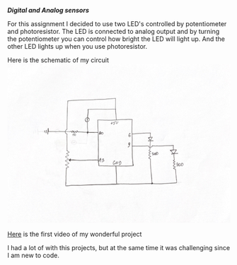 ***Digital and Analog sensors***

For this assignment I decided to use two LED's controlled by potentiometer and photoresistor.
The LED is connected to analog output and by turning the potentiometer you can control how bright the LED will light up. And the other LED lights up when you use photoresistor. 

Here is the schematic of my circuit
![](circuit.png)


[Here](https://youtu.be/47wNioMuzHE) is the first video of my wonderful project

I had a lot of with this projects, but at the same time it was challenging since I am new to code. 
